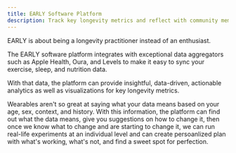 ```yaml
---
title: EARLY Software Platform
description: Track key longevity metrics and reflect with community members
---
```


EARLY is about being a longevity practitioner instead of an enthusiast.

The EARLY software platform integrates with exceptional data aggregators such as Apple Health, Oura, and Levels to make it easy to sync your exercise, sleep, and nutrition data.

With that data, the platform can provide insightful, data-driven, actionable analytics as well as visualizations for key longevity metrics.

Wearables aren't so great at saying what your data means based on your age, sex, context, and history. With this information, the platform can find out what the data means, give you suggestions on how to change it, then once we know what to change and are starting to change it, we can run real-life experiments at an individual level and can create persoanlized plan with what's working, what's not, and find a sweet spot for perfection.
